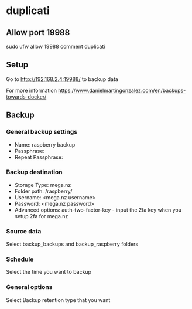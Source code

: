 # duplicati

## Allow port 19988

sudo ufw allow 19988 comment duplicati

## Setup

Go to http://192.168.2.4:19988/ to backup data

For more information
https://www.danielmartingonzalez.com/en/backups-towards-docker/

## Backup

### General backup settings

- Name: raspberry backup
- Passphrase: <your passphrase>
- Repeat Passphrase: <your passphrase>

### Backup destination

- Storage Type: mega.nz
- Folder path: /raspberry/
- Username: <mega.nz username>
- Password: <mega.nz password>
- Advanced options: auth-two-factor-key - input the 2fa key when you setup 2fa for mega.nz

### Source data

Select backup_backups and backup_raspberry folders

### Schedule

Select the time you want to backup

### General options

Select Backup retention type that you want

